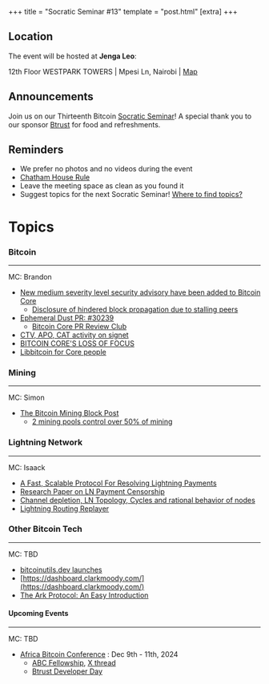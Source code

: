 +++
title = "Socratic Seminar #13"
template = "post.html"
[extra]
+++

## Location

The event will be hosted at **Jenga Leo**:

12th Floor WESTPARK TOWERS | Mpesi Ln, Nairobi | [Map](https://maps.app.goo.gl/jA86RuyuBKcE4eA47)

## Announcements

Join us on our Thirteenth Bitcoin [Socratic Seminar](/about)! A special thank you to our
sponsor [Btrust](http://btrust.tech/) for food and refreshments.

## Reminders

- We prefer no photos and no videos during the event
- [Chatham House Rule](https://www.chathamhouse.org/about-us/chatham-house-rule)
- Leave the meeting space as clean as you found it
- Suggest topics for the next Socratic Seminar! [Where to find topics?](/about/find-topics)

# Topics

### Bitcoin

---

MC: Brandon

- [New medium severity level security advisory have been added to Bitcoin Core](https://x.com/bitcoincoreorg/status/1853829987117256723)
  - [Disclosure of hindered block propagation due to stalling peers](https://bitcoincore.org/en/2024/11/05/cb-stall-hindering-propagation/)
- [Ephemeral Dust PR: #30239](https://github.com/bitcoin/bitcoin/pull/30239)
  - [Bitcoin Core PR Review Club](https://bitcoincore.reviews/30239)
- [CTV, APO, CAT activity on signet](https://delvingbitcoin.org/t/ctv-apo-cat-activity-on-signet/1257)
- [BITCOIN CORE'S LOSS OF FOCUS](https://x.com/jamesob/status/1860340932706730261)
- [Libbitcoin for Core people](https://delvingbitcoin.org/t/libbitcoin-for-core-people/1222)

### Mining

---

MC: Simon

- [The Bitcoin Mining Block Post](https://digitalminingsolutions.tech/restoring-decentralization-with-datum/)
  - [2 mining pools control over 50% of mining](https://x.com/GridlessCompute/status/1857564018526781514)

### Lightning Network

---

MC: Isaack

- [A Fast, Scalable Protocol For Resolving Lightning Payments](https://delvingbitcoin.org/t/a-fast-scalable-protocol-for-resolving-lightning-payments/1233)
- [Research Paper on LN Payment Censorship](https://delvingbitcoin.org/t/research-paper-on-ln-payment-censorship/1248)
- [Channel depletion, LN Topology, Cycles and rational behavior of nodes](https://delvingbitcoin.org/t/channel-depletion-ln-topology-cycles-and-rational-behavior-of-nodes/1259)
- [Lightning Routing Replayer](https://bluematt.bitcoin.ninja/)

### Other Bitcoin Tech

---

MC: TBD

- [bitcoinutils.dev launches](https://bitcoinutils.dev)
- [https://dashboard.clarkmoody.com/](https://dashboard.clarkmoody.com/)
- [The Ark Protocol: An Easy Introduction](https://thunderbiscuit.com/posts/ark/)

#### Upcoming Events

---

MC: TBD

- [Africa Bitcoin Conference](https://afrobitcoin.org) : Dec 9th - 11th, 2024
  - [ABC Fellowship](https://afrobitcoin.org/afro-bitcoin-fellowship/), [X thread](https://x.com/AfroBitcoinOrg/status/1816223783574741450)
  - [Btrust Developer Day](https://x.com/btrustteam/status/1837177909389197547)
